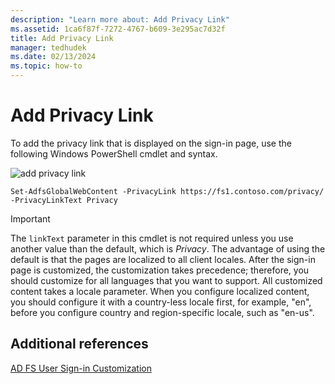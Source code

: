 ```yaml
---
description: "Learn more about: Add Privacy Link"
ms.assetid: 1ca6f87f-7272-4767-b609-3e295ac7d32f
title: Add Privacy Link
manager: tedhudek
ms.date: 02/13/2024
ms.topic: how-to
---
```


# Add Privacy Link


To add the privacy link that is displayed on the sign\-in page, use the following Windows PowerShell cmdlet and syntax.

![add privacy link](media/AD-FS-user-sign-in-customization/ADFS_Blue_Custom2.png)


`Set-AdfsGlobalWebContent -PrivacyLink https://fs1.contoso.com/privacy/ -PrivacyLinkText Privacy`


> [!IMPORTANT]
> The `linkText` parameter in this cmdlet is not required unless you use another value than the default, which is *Privacy*. The advantage of using the default is that the pages are localized to all client locales. After the sign\-in page is customized, the customization takes precedence; therefore, you should customize for all languages that you want to support. All customized content takes a locale parameter. When you configure localized content, you should configure it with a country\-less locale first, for example, "en", before you configure country and region\-specific locale, such as "en\-us".

## Additional references
[AD FS User Sign-in Customization](AD-FS-user-sign-in-customization.md)

